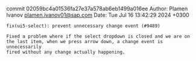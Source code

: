 commit 02059bc4a01536fa27e37a578ab6eb1499a016ee
Author: Plamen Ivanov <plamen.ivanov01@sap.com>
Date:   Tue Jul 16 13:42:29 2024 +0300

    fix(ui5-select): prevent unnecessary change event (#9489)
    
    Fixed a problem where if the select dropdown is closed and we are on
    the last item, when we press arrow down, a change event is unnecessarily
    fired without any change actually happening.
